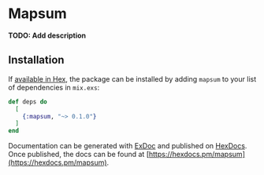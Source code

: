 # Mapsum

**TODO: Add description**

## Installation

If [available in Hex](https://hex.pm/docs/publish), the package can be installed
by adding `mapsum` to your list of dependencies in `mix.exs`:

```elixir
def deps do
  [
    {:mapsum, "~> 0.1.0"}
  ]
end
```

Documentation can be generated with [ExDoc](https://github.com/elixir-lang/ex_doc)
and published on [HexDocs](https://hexdocs.pm). Once published, the docs can
be found at [https://hexdocs.pm/mapsum](https://hexdocs.pm/mapsum).

